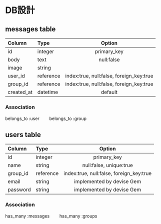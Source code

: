 
# DB設計

## messages table

| Column     | Type          | Option                                           |
|:-----------|:--------------|:------------------------------------------------:|
| id         | integer       | primary_key                                      |
| body       | text          | null:false                                       |
| image      | string        |                                                  |
| user_id    | reference     | index:true, null:false, foreign_key:true         |
| group_id   | reference     | index:true, null:false, foreign_key:true         |
| created_at | datetime      | default                                          |

### Association
belongs_to :user　　
belongs_to :group


## users table

| Column     | Type          | Option                                           |
|:-----------|:--------------|:------------------------------------------------:|
| id         | integer       | primary_key                                      |
| name       | string        | null:false, unique:true                          |
| group_id   | reference     | index:true, null:false, foreign_key:true         |
| email      | string        | implemented by devise Gem                        |
| password   | string        | implemented by devise Gem                        |

### Association
has_many :messages　　
has_many :groups

